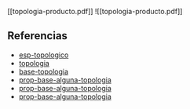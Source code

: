 [[topologia-producto.pdf]]
![[topologia-producto.pdf]]

## Referencias
- [esp-topologico](./esp-topologico.md)
- [topologia](./topologia.md)
- [base-topologia](./base-topologia.md)
- [prop-base-alguna-topologia](./prop-base-alguna-topologia.md)
- [prop-base-alguna-topologia](./prop-base-alguna-topologia.md)
- [prop-base-alguna-topologia](./prop-base-alguna-topologia.md)
